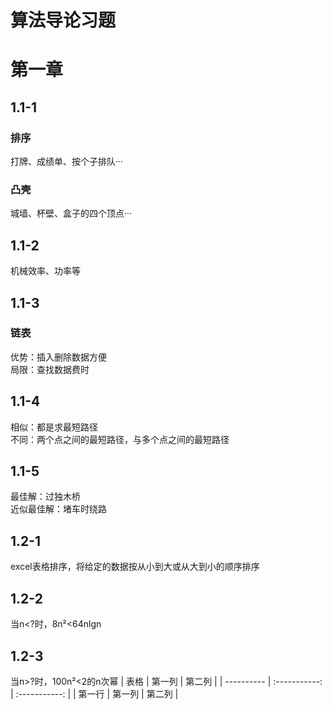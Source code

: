 # 算法导论习题
# 第一章
## 1.1-1
### 排序
打牌、成绩单、按个子排队···  
### 凸壳
城墙、杯壁、盒子的四个顶点···
## 1.1-2
机械效率、功率等
## 1.1-3
### 链表  
优势：插入删除数据方便  
局限：查找数据费时
## 1.1-4
相似：都是求最短路径  
不同：两个点之间的最短路径，与多个点之间的最短路径
## 1.1-5
最佳解：过独木桥  
近似最佳解：堵车时绕路
## 1.2-1
excel表格排序，将给定的数据按从小到大或从大到小的顺序排序
## 1.2-2
当n<?时，8n²<64nlgn
## 1.2-3
当n>?时，100n²<2的n次幂
| 表格      | 第一列     | 第二列     |
| ---------- | :-----------:  | :-----------: |
| 第一行     | 第一列     | 第二列     |
 
